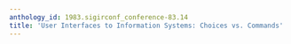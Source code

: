 ```yaml
---
anthology_id: 1983.sigirconf_conference-83.14
title: 'User Interfaces to Information Systems: Choices vs. Commands'
---
```

